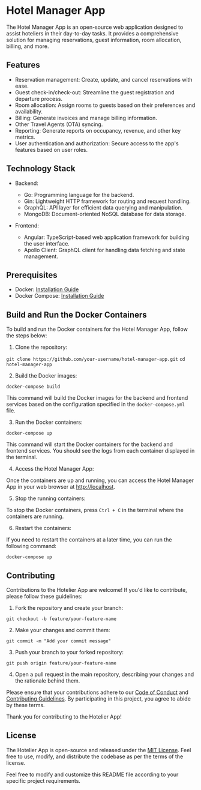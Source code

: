# Hotel Manager App

The Hotel Manager App is an open-source web application designed to assist hoteliers in their day-to-day tasks. It provides a comprehensive solution for managing reservations, guest information, room allocation, billing, and more.

## Features

- Reservation management: Create, update, and cancel reservations with ease.
- Guest check-in/check-out: Streamline the guest registration and departure process.
- Room allocation: Assign rooms to guests based on their preferences and availability.
- Billing: Generate invoices and manage billing information.
- Other Travel Agents (OTA) syncing.
- Reporting: Generate reports on occupancy, revenue, and other key metrics.
- User authentication and authorization: Secure access to the app's features based on user roles.

## Technology Stack

- Backend:
  - Go: Programming language for the backend.
  - Gin: Lightweight HTTP framework for routing and request handling.
  - GraphQL: API layer for efficient data querying and manipulation.
  - MongoDB: Document-oriented NoSQL database for data storage.

- Frontend:
  - Angular: TypeScript-based web application framework for building the user interface.
  - Apollo Client: GraphQL client for handling data fetching and state management.

## Prerequisites

- Docker: [Installation Guide](https://docs.docker.com/get-docker/)
- Docker Compose: [Installation Guide](https://docs.docker.com/compose/install/)

## Build and Run the Docker Containers

To build and run the Docker containers for the Hotel Manager App, follow the steps below:

1. Clone the repository:

`git clone https://github.com/your-username/hotel-manager-app.git`
`cd hotel-manager-app`


2. Build the Docker images:

`docker-compose build`

This command will build the Docker images for the backend and frontend services based on the configuration specified in the `docker-compose.yml` file.

3. Run the Docker containers:

`docker-compose up`

This command will start the Docker containers for the backend and frontend services. You should see the logs from each container displayed in the terminal.

4. Access the Hotel Manager App:

Once the containers are up and running, you can access the Hotel Manager App in your web browser at [http://localhost](http://localhost).

5. Stop the running containers:

To stop the Docker containers, press `Ctrl + C` in the terminal where the containers are running.

6. Restart the containers:

If you need to restart the containers at a later time, you can run the following command:

`docker-compose up`

## Contributing

Contributions to the Hotelier App are welcome! If you'd like to contribute, please follow these guidelines:

1. Fork the repository and create your branch:

`git checkout -b feature/your-feature-name`

2. Make your changes and commit them:

`git commit -m "Add your commit message"`

3. Push your branch to your forked repository:

`git push origin feature/your-feature-name`

4. Open a pull request in the main repository, describing your changes and the rationale behind them.

Please ensure that your contributions adhere to our [Code of Conduct](docs/readme/CODE_OF_CONDUCT.md) and [Contributing Guidelines](docs/readme/CONTRIBUTING.md). By participating in this project, you agree to abide by these terms.

Thank you for contributing to the Hotelier App!

## License

The Hotelier App is open-source and released under the [MIT License](LICENSE). Feel free to use, modify, and distribute the codebase as per the terms of the license.

Feel free to modify and customize this README file according to your specific project requirements.
